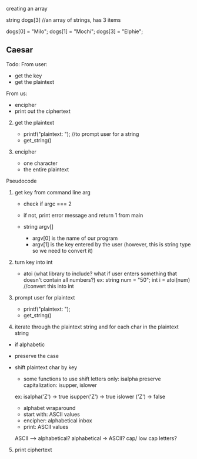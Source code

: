 creating an array

string dogs[3] //an array of strings, has 3 items

dogs[0] = "Milo";
dogs[1] = "Mochi";
dogs[3] = "Elphie";



Caesar
------

Todo:
From user:
- get the key
- get the plaintext

From us:
- encipher
- print out the ciphertext

2. get the plaintext
	- printf("plaintext: "); //to prompt user for a string
	- get_string()

3. encipher
	- one character
	- the entire plaintext




Pseudocode
1. get key from command line arg
    - check if argc === 2
    - if not, print error message and return 1 from main

    - string argv[]
		- argv[0] is the name of our program
		- argv[1] is the key entered by the user (however, this is string type so we need to convert it)

2. turn key into int
    - atoi (what library to include? what if user enters something that doesn't contain all numbers?)
		ex: string num = "50";
		int i = atoi(num) //convert this into int

3. prompt user for plaintext
    - printf("plaintext: ");
    - get_string()

4. iterate through the plaintext string and for each char in the plaintext string
 - if alphabetic
 - preserve the case
 - shift plaintext char by key


    * some functions to use
    shift letters only: isalpha
    preserve capitalization: isupper, islower

    ex: isalpha('Z') -> true
    isupper('Z') -> true
    islower ('Z') -> false


    * alphabet wraparound
    - start with: ASCII values
    - encipher: alphabetical inbox
    - print: ASCII values

    ASCII --> alphabetical?
    alphabetical -> ASCII?
    cap/ low cap letters?

5. print ciphertext

